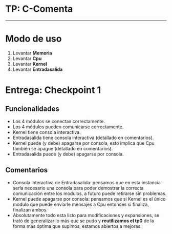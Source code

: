 # TP: C-Comenta

---

# Modo de uso

1. Levantar **Memoria**
2. Levantar **Cpu**
3. Levantar **Kernel**
4. Levantar **Entradasalida**

# Entrega: Checkpoint 1

## Funcionalidades

- Los 4 módulos se conectan correctamente.
- Los 4 módulos pueden comunicarse correctamente.
- Kernel tiene consola interactiva.
- Entradasalida tiene consola interactiva (detallado en comentarios).
- Kernel puede (y debe) apagarse por consola, esto implica que Cpu también se apague (detallado en comentarios).
- Entradasalida puede (y debe) apagarse por consola.

## Comentarios

- Consola interactiva de Entradasalida: pensamos que en esta instancia sería necesario una consola para poder demostrar la correcta comunicación entre los modulos, a futuro puede retirarse sin problemas.
- Kernel puede apagarse por consola: pensamos que si Kernel es el único modulo que puede enviarle mensajes a Cpu entonces si finaliza, finalizan ambos.
- Absolutamente todo esta listo para modificaciones y expansiones, se trató de generalizar lo más que se pudo y **reutilizamos el tp0** de la forma más óptima que supimos, estamos abiertos a mejoras.